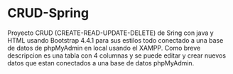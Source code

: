 # CRUD-Spring
Proyecto CRUD (CREATE-READ-UPDATE-DELETE) de Sring con java y HTML usando Bootstrap 4.4.1 para sus estilos todo conectado a una base de datos de phpMyAdmin en local usando el XAMPP.
Como breve descripcion es una tabla con 4 columnas y se puede editar y crear nuevos datos que estan conectados a una base de datos phpMyAdmin.
